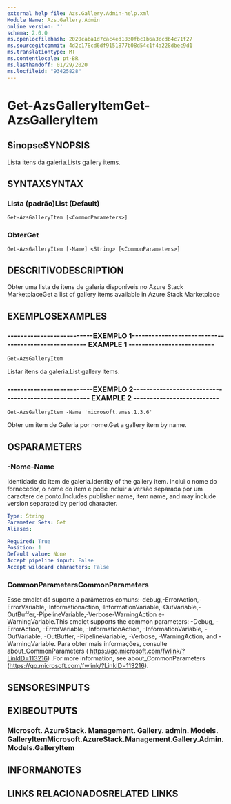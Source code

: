 ```yaml
---
external help file: Azs.Gallery.Admin-help.xml
Module Name: Azs.Gallery.Admin
online version: ''
schema: 2.0.0
ms.openlocfilehash: 2020caba1d7cac4ed1830fbc1b6a3ccdb4c71f27
ms.sourcegitcommit: 4d2c178cd6df9151877b08d54c1f4a228dbec9d1
ms.translationtype: MT
ms.contentlocale: pt-BR
ms.lasthandoff: 01/29/2020
ms.locfileid: "93425828"
---
```

# <span data-ttu-id="ff2b0-101">Get-AzsGalleryItem</span><span class="sxs-lookup"><span data-stu-id="ff2b0-101">Get-AzsGalleryItem</span></span>

## <span data-ttu-id="ff2b0-102">Sinopse</span><span class="sxs-lookup"><span data-stu-id="ff2b0-102">SYNOPSIS</span></span>
<span data-ttu-id="ff2b0-103">Lista itens da galeria.</span><span class="sxs-lookup"><span data-stu-id="ff2b0-103">Lists gallery items.</span></span>

## <span data-ttu-id="ff2b0-104">SYNTAX</span><span class="sxs-lookup"><span data-stu-id="ff2b0-104">SYNTAX</span></span>

### <span data-ttu-id="ff2b0-105">Lista (padrão)</span><span class="sxs-lookup"><span data-stu-id="ff2b0-105">List (Default)</span></span>
```
Get-AzsGalleryItem [<CommonParameters>]
```

### <span data-ttu-id="ff2b0-106">Obter</span><span class="sxs-lookup"><span data-stu-id="ff2b0-106">Get</span></span>
```
Get-AzsGalleryItem [-Name] <String> [<CommonParameters>]
```

## <span data-ttu-id="ff2b0-107">DESCRITIVO</span><span class="sxs-lookup"><span data-stu-id="ff2b0-107">DESCRIPTION</span></span>
<span data-ttu-id="ff2b0-108">Obter uma lista de itens de galeria disponíveis no Azure Stack Marketplace</span><span class="sxs-lookup"><span data-stu-id="ff2b0-108">Get a list of gallery items available in Azure Stack Marketplace</span></span>

## <span data-ttu-id="ff2b0-109">EXEMPLOS</span><span class="sxs-lookup"><span data-stu-id="ff2b0-109">EXAMPLES</span></span>

### <span data-ttu-id="ff2b0-110">--------------------------EXEMPLO 1--------------------------</span><span class="sxs-lookup"><span data-stu-id="ff2b0-110">-------------------------- EXAMPLE 1 --------------------------</span></span>
```
Get-AzsGalleryItem
```

<span data-ttu-id="ff2b0-111">Listar itens da galeria.</span><span class="sxs-lookup"><span data-stu-id="ff2b0-111">List gallery items.</span></span>

### <span data-ttu-id="ff2b0-112">--------------------------EXEMPLO 2--------------------------</span><span class="sxs-lookup"><span data-stu-id="ff2b0-112">-------------------------- EXAMPLE 2 --------------------------</span></span>
```
Get-AzsGalleryItem -Name 'microsoft.vmss.1.3.6'
```

<span data-ttu-id="ff2b0-113">Obter um item de Galeria por nome.</span><span class="sxs-lookup"><span data-stu-id="ff2b0-113">Get a gallery item by name.</span></span>

## <span data-ttu-id="ff2b0-114">OS</span><span class="sxs-lookup"><span data-stu-id="ff2b0-114">PARAMETERS</span></span>

### <span data-ttu-id="ff2b0-115">-Nome</span><span class="sxs-lookup"><span data-stu-id="ff2b0-115">-Name</span></span>
<span data-ttu-id="ff2b0-116">Identidade do item de galeria.</span><span class="sxs-lookup"><span data-stu-id="ff2b0-116">Identity of the gallery item.</span></span>
<span data-ttu-id="ff2b0-117">Inclui o nome do fornecedor, o nome do item e pode incluir a versão separada por um caractere de ponto.</span><span class="sxs-lookup"><span data-stu-id="ff2b0-117">Includes publisher name, item name, and may include version separated by period character.</span></span>

```yaml
Type: String
Parameter Sets: Get
Aliases: 

Required: True
Position: 1
Default value: None
Accept pipeline input: False
Accept wildcard characters: False
```

### <span data-ttu-id="ff2b0-118">CommonParameters</span><span class="sxs-lookup"><span data-stu-id="ff2b0-118">CommonParameters</span></span>
<span data-ttu-id="ff2b0-119">Esse cmdlet dá suporte a parâmetros comuns:-debug,-ErrorAction,-ErrorVariable,-Informationaction,-InformationVariable,-OutVariable,-OutBuffer,-PipelineVariable,-Verbose-WarningAction e-WarningVariable.</span><span class="sxs-lookup"><span data-stu-id="ff2b0-119">This cmdlet supports the common parameters: -Debug, -ErrorAction, -ErrorVariable, -InformationAction, -InformationVariable, -OutVariable, -OutBuffer, -PipelineVariable, -Verbose, -WarningAction, and -WarningVariable.</span></span> <span data-ttu-id="ff2b0-120">Para obter mais informações, consulte about_CommonParameters ( https://go.microsoft.com/fwlink/?LinkID=113216) .</span><span class="sxs-lookup"><span data-stu-id="ff2b0-120">For more information, see about_CommonParameters (https://go.microsoft.com/fwlink/?LinkID=113216).</span></span>

## <span data-ttu-id="ff2b0-121">SENSORES</span><span class="sxs-lookup"><span data-stu-id="ff2b0-121">INPUTS</span></span>

## <span data-ttu-id="ff2b0-122">EXIBE</span><span class="sxs-lookup"><span data-stu-id="ff2b0-122">OUTPUTS</span></span>

### <span data-ttu-id="ff2b0-123">Microsoft. AzureStack. Management. Gallery. admin. Models. GalleryItem</span><span class="sxs-lookup"><span data-stu-id="ff2b0-123">Microsoft.AzureStack.Management.Gallery.Admin.Models.GalleryItem</span></span>

## <span data-ttu-id="ff2b0-124">INFORMA</span><span class="sxs-lookup"><span data-stu-id="ff2b0-124">NOTES</span></span>

## <span data-ttu-id="ff2b0-125">LINKS RELACIONADOS</span><span class="sxs-lookup"><span data-stu-id="ff2b0-125">RELATED LINKS</span></span>

